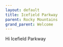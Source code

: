 ```yaml
---
layout: default
title: Icefield Parkway
parent: Rocky Mountains
grand_parent: Welcome
---
```

Hi Icefield Parkway